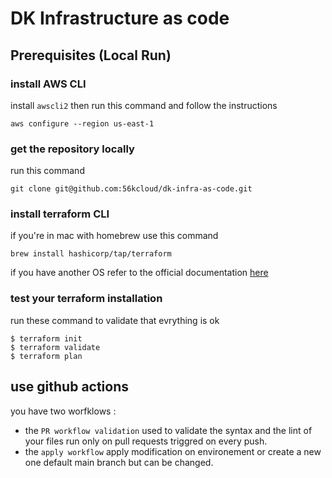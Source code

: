 # DK Infrastructure as code
## Prerequisites (Local Run)
### install AWS CLI
install `awscli2` then run this command and follow the instructions
```shell
aws configure --region us-east-1
```
### get the repository locally
run this command
```shell
git clone git@github.com:56kcloud/dk-infra-as-code.git
```
### install terraform CLI
if you're in mac with homebrew use this command
```shell
brew install hashicorp/tap/terraform
```
if you have another OS
refer to the official documentation [here](https://developer.hashicorp.com/terraform/tutorials/aws-get-started/install-cli)

### test your terraform installation

run these command to validate that evrything is ok
```shell
$ terraform init
$ terraform validate
$ terraform plan
```

## use github actions 
you have two worfklows :

- the `PR workflow validation` used to validate the syntax and the lint of your files run only on pull requests triggred on every push.
- the `apply workflow` apply modification on environement or create a new one default main branch but can be changed.


